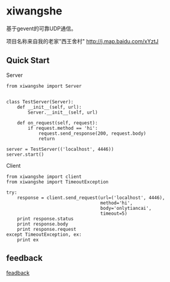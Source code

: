 # xiwangshe

基于gevent的可靠UDP通信。

项目名称来自我的老家"西王舍村" http://j.map.baidu.com/xYztJ 

## Quick Start

Server

    from xiwangshe import Server


    class TestServer(Server):
        def __init__(self, url):
            Server.__init__(self, url)

        def on_request(self, request):
            if request.method == 'hi':
                request.send_response(200, request.body)
                return

    server = TestServer(('localhost', 4446))
    server.start()

Client

    from xiwangshe import client
    from xiwangshe import TimeoutException

    try:
        response = client.send_request(url=('localhost', 4446),
                                       method='hi',
                                       body='onlytiancai',
                                       timeout=5)
        print response.status
        print response.body
        print response.request
    except TimeoutException, ex:
        print ex

## feedback

[feadback](https://github.com/onlytiancai/xiwangshe/issues)
